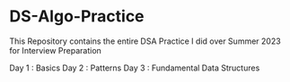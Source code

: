 # DS-Algo-Practice
This Repository contains the entire DSA Practice I did over Summer 2023 for Interview Preparation

Day 1 : Basics
Day 2 : Patterns
Day 3 : Fundamental Data Structures
